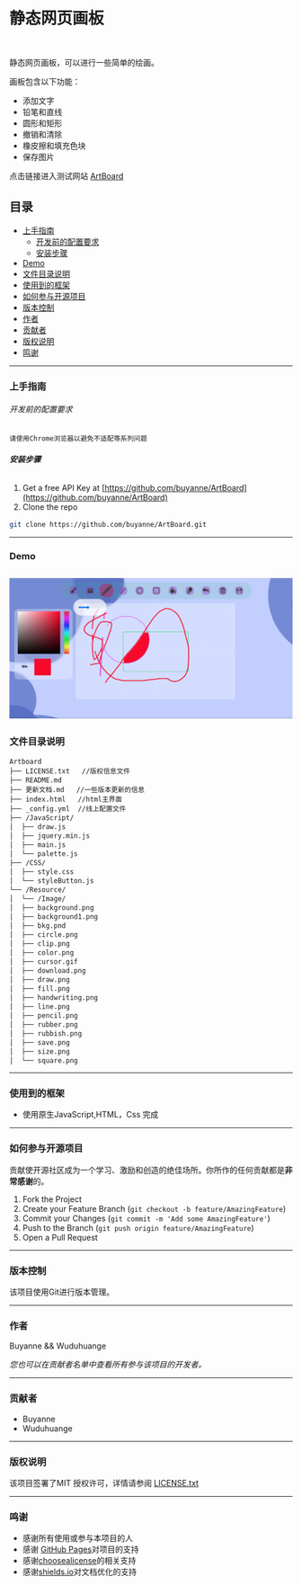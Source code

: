 # 静态网页画板

<img src="https://img.shields.io/bower/l/bootstrap" alt="">

静态网页画板，可以进行一些简单的绘画。  

画板包含以下功能：
- 添加文字
- 铅笔和直线
- 圆形和矩形
- 撤销和清除
- 橡皮擦和填充色块
- 保存图片

点击链接进入测试网站 [ArtBoard](https://buyanne.github.io/ArtBoard/)

## 目录

- [上手指南](#上手指南)
    - [开发前的配置要求](#开发前的配置要求)
    - [安装步骤](#安装步骤)
- [Demo](#Demo)
- [文件目录说明](#文件目录说明)
- [使用到的框架](#使用到的框架)
- [如何参与开源项目](#如何参与开源项目)
- [版本控制](#版本控制)
- [作者](#作者)
- [贡献者](#贡献者)
- [版权说明](#版权说明)
- [鸣谢](#鸣谢)

---
### 上手指南

###### 开发前的配置要求

    请使用Chrome浏览器以避免不适配等系列问题

###### **安装步骤**

1. Get a free API Key at [https://github.com/buyanne/ArtBoard](https://github.com/buyanne/ArtBoard)
2. Clone the repo

```sh
git clone https://github.com/buyanne/ArtBoard.git
```
---
### Demo

![img.png](Resource/Image/img.png)
---
### 文件目录说明

```
Artboard
├── LICENSE.txt   //版权信息文件
├── README.md
├── 更新文档.md   //一些版本更新的信息
├── index.html   //html主界面
├── _config.yml  //线上配置文件
├── /JavaScript/
│  ├── draw.js
│  ├── jquery.min.js
│  ├── main.js
│  └── palette.js
├── /CSS/
│  ├── style.css
│  └── styleButton.js
└── /Resource/
│  └── /Image/
│  ├── background.png
│  ├── background1.png
│  ├── bkg.pnd
│  ├── circle.png
│  ├── clip.png
│  ├── color.png
│  ├── cursor.gif
│  ├── download.png
│  ├── draw.png
│  ├── fill.png
│  ├── handwriting.png
│  ├── line.png
│  ├── pencil.png
│  ├── rubber.png
│  ├── rubbish.png
│  ├── save.png
│  ├── size.png
│  └── square.png
```
---
### 使用到的框架

- 使用原生JavaScript,HTML，Css 完成
---
### 如何参与开源项目

贡献使开源社区成为一个学习、激励和创造的绝佳场所。你所作的任何贡献都是**非常感谢**的。

1. Fork the Project
2. Create your Feature Branch (`git checkout -b feature/AmazingFeature`)
3. Commit your Changes (`git commit -m 'Add some AmazingFeature'`)
4. Push to the Branch (`git push origin feature/AmazingFeature`)
5. Open a Pull Request

---
### 版本控制

该项目使用Git进行版本管理。

---
### 作者

Buyanne && Wuduhuange

*您也可以在贡献者名单中查看所有参与该项目的开发者。*

---
### 贡献者
- Buyanne
- Wuduhuange

---
### 版权说明

该项目签署了MIT 授权许可，详情请参阅 [LICENSE.txt](https://github.com/buyanne/ArtBoard/blob/main/LICENSE)

---
### 鸣谢

- 感谢所有使用或参与本项目的人
- 感谢 [GitHub Pages](https://pages.github.com)对项目的支持
- 感谢[choosealicense](https://choosealicense.com)的相关支持
- 感谢[shields.io](https://shields.io)对文档优化的支持


